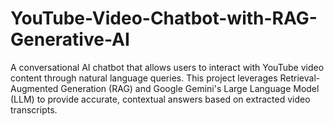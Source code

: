 # YouTube-Video-Chatbot-with-RAG-Generative-AI
A conversational AI chatbot that allows users to interact with YouTube video content through natural language queries. This project leverages Retrieval-Augmented Generation (RAG) and Google Gemini's Large Language Model (LLM) to provide accurate, contextual answers based on extracted video transcripts.

